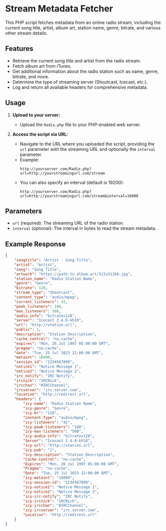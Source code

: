 # Stream Metadata Fetcher

This PHP script fetches metadata from an online radio stream, including the current song title, artist, album art, station name, genre, bitrate, and various other stream details.

## Features

- Retrieve the current song title and artist from the radio stream.
- Fetch album art from iTunes.
- Get additional information about the radio station such as name, genre, bitrate, and more.
- Determine the type of streaming server (Shoutcast, Icecast, etc.).
- Log and return all available headers for comprehensive metadata.

## Usage

1. **Upload to your server:**
    - Upload the `Radio.php` file to your PHP-enabled web server.

2. **Access the script via URL:**
    - Navigate to the URL where you uploaded the script, providing the `url` parameter with the streaming URL and optionally the `interval` parameter.
    - Example:
      ```
      http://yourserver.com/Radio.php?url=http://yourstreamingurl.com/stream
      ```
    - You can also specify an interval (default is 19200):
      ```
      http://yourserver.com/Radio.php?url=http://yourstreamingurl.com/stream&interval=16000
      ```

## Parameters

- `url` (required): The streaming URL of the radio station.
- `interval` (optional): The interval in bytes to read the stream metadata.

## Example Response

```json
{
    "songtitle": "Artist - Song Title",
    "artist": "Artist",
    "song": "Song Title",
    "artwork": "https://path.to.album.art/512x512bb.jpg",
    "station_name": "Radio Station Name",
    "genre": "Genre",
    "bitrate": 128,
    "stream_type": "Shoutcast",
    "content_type": "audio/mpeg",
    "current_listeners": 42,
    "peak_listeners": 100,
    "max_listeners": 500,
    "audio_info": "bitrate=128",
    "server": "Icecast 2.4.0-kh10",
    "url": "http://station.url",
    "public": 1,
    "description": "Station Description",
    "cache_control": "no-cache",
    "expires": "Mon, 26 Jul 1997 05:00:00 GMT",
    "pragma": "no-cache",
    "date": "Tue, 25 Jul 2023 12:00:00 GMT",
    "metaint": 16000,
    "session_id": "1234567890",
    "notice1": "Notice Message 1",
    "notice2": "Notice Message 2",
    "irc_notify": "IRC Notify",
    "ircnick": "IRCNick",
    "ircchan": "#IRCChannel",
    "ircserver": "irc.server.com",
    "location": "http://redirect.url",
    "headers": {
        "icy-name": "Radio Station Name",
        "icy-genre": "Genre",
        "icy-br": "128",
        "Content-Type": "audio/mpeg",
        "icy-listeners": "42",
        "icy-peak-listeners": "100",
        "icy-max-listeners": "500",
        "icy-audio-info": "bitrate=128",
        "Server": "Icecast 2.4.0-kh10",
        "icy-url": "http://station.url",
        "icy-pub": "1",
        "icy-description": "Station Description",
        "Cache-Control": "no-cache",
        "Expires": "Mon, 26 Jul 1997 05:00:00 GMT",
        "Pragma": "no-cache",
        "Date": "Tue, 25 Jul 2023 12:00:00 GMT",
        "icy-metaint": "16000",
        "icy-session-id": "1234567890",
        "icy-notice1": "Notice Message 1",
        "icy-notice2": "Notice Message 2",
        "icy-irc-notify": "IRC Notify",
        "icy-ircnick": "IRCNick",
        "icy-ircchan": "#IRCChannel",
        "icy-ircserver": "irc.server.com",
        "Location": "http://redirect.url"
    }
}
